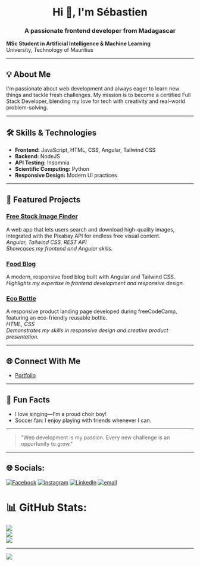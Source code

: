 <h1 align="center">Hi 👋, I'm Sébastien</h1>
<h3 align="center">A passionate frontend developer from Madagascar</h3>

**MSc Student in Artificial Intelligence & Machine Learning**  
University, Technology of Mauritius

---

## 💡 About Me

I'm passionate about web development and always eager to learn new things and tackle fresh challenges. My mission is to become a certified Full Stack Developer, blending my love for tech with creativity and real-world problem-solving.

---

## 🛠️ Skills & Technologies

- **Frontend:** JavaScript, HTML, CSS, Angular, Tailwind CSS
- **Backend:** NodeJS
- **API Testing:** Insomnia
- **Scientific Computing:** Python
- **Responsive Design:** Modern UI practices

---

## 🚀 Featured Projects

### [Free Stock Image Finder](https://github.com/Ainasebastien56/portfolio-Sebastien-Randriamanana)
A web app that lets users search and download high-quality images, integrated with the Pixabay API for endless free visual content.  
*Angular, Tailwind CSS, REST API*  
*Showcases my frontend and Angular skills.*

### [Food Blog](https://github.com/Ainasebastien56/landing-page)
A modern, responsive food blog built with Angular and Tailwind CSS.  
*Highlights my expertise in frontend development and responsive design.*

### [Eco Bottle](https://github.com/Ainasebastien56/technical-documentation)
A responsive product landing page developed during freeCodeCamp, featuring an eco-friendly reusable bottle.  
*HTML, CSS*  
*Demonstrates my skills in responsive design and creative product presentation.*

---

## 🌐 Connect With Me

- [Portfolio](https://portfolio-sebastien-randriamanana.vercel.app)

---

## 🎵 Fun Facts

- I love singing—I'm a proud choir boy!
- Soccer fan: I enjoy playing with friends whenever I can.

---

> "Web development is my passion. Every new challenge is an opportunity to grow."

---

## 🌐 Socials:
[![Facebook](https://img.shields.io/badge/Facebook-%231877F2.svg?logo=Facebook&logoColor=white)](https://www.facebook.com/aina.mahomie/) [![Instagram](https://img.shields.io/badge/Instagram-%23E4405F.svg?logo=Instagram&logoColor=white)](https://www.instagram.com/lovasoa_aina/) [![LinkedIn](https://img.shields.io/badge/LinkedIn-%230077B5.svg?logo=linkedin&logoColor=white)](https://www.linkedin.com/in/sebastienrandriamanana/) [![email](https://img.shields.io/badge/Email-D14836?logo=gmail&logoColor=white)](mailto:sebastienrandriamanana3@gmail.com) 



# 📊 GitHub Stats:
![](https://github-readme-stats.vercel.app/api?username=Ainasebastien56&theme=dark&hide_border=false&include_all_commits=true&count_private=true)<br/>
![](https://nirzak-streak-stats.vercel.app/?user=Ainasebastien56&theme=dark&hide_border=false)<br/>
![](https://github-readme-stats.vercel.app/api/top-langs/?username=Ainasebastien56&theme=dark&hide_border=false&include_all_commits=true&count_private=true&layout=compact)

---
[![](https://visitcount.itsvg.in/api?id=Ainasebastien56&icon=0&color=0)](https://visitcount.itsvg.in)

<!-- Proudly created with GPRM ( https://gprm.itsvg.in ) -->
